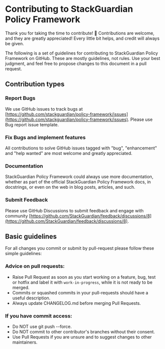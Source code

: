 # Contributing to StackGuardian Policy Framework

Thank you for taking the time to contribute! 🎉
Contributions are welcome, and they are greatly appreciated! Every
little bit helps, and credit will always be given.

The following is a set of guidelines for contributing to StackGuardian Policy Framework on GitHub. These are mostly guidelines, not rules. Use your best judgment, and feel free to propose changes to this document in a pull request.

## Contribution types

### Report Bugs

We use GitHub issues to track bugs at [https://github.com/stackguardian/policy-framework/issues](https://github.com/stackguardian/policy-framework/issues). Please use Bug report issue template.

### Fix Bugs and implement features

All contributions to solve GitHub issues tagged with "bug", "enhancement" and "help wanted" are most welcome and greatly appreciated.

### Documentation

StackGuardian Policy Framework could always use more documentation, whether as part of the
official StackGuardian Policy Framework docs, in docstrings, or even on the web in blog posts,
articles, and such.

### Submit Feedback

Please use GitHub Discussions to submit feedback and engage with community [https://github.com/StackGuardian/feedback/discussions/8](https://github.com/StackGuardian/feedback/discussions/8).


## Basic guidelines

For all changes you commit or submit by pull-request please follow these simple guidelines:

### Advice on pull requests:

* Raise Pull Request as soon as you start working on a feature, bug, test or hotfix and label it with `work-in-progress`, while it is not ready to be merged.
* Commits or squashed commits in your pull-requests should have a useful description.
* Always update CHANGELOG.md before merging Pull Requests.

### If you have commit access:

* Do NOT use git push --force.
* Do NOT commit to other contributor's branches without their consent.
* Use Pull Requests if you are unsure and to suggest changes to other maintainers.
